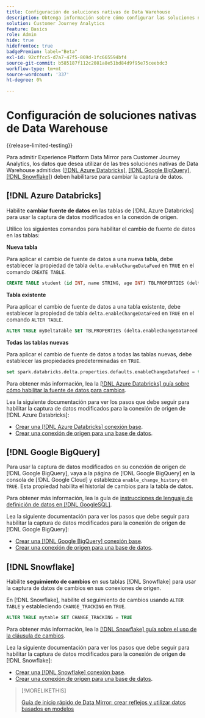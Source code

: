 ```yaml
---
title: Configuración de soluciones nativas de Data Warehouse
description: Obtenga información sobre cómo configurar las soluciones nativas de Data Warehouse para Experience Platform Data Mirror para Customer Journey Analytics
solution: Customer Journey Analytics
feature: Basics
role: Admin
hide: true
hidefromtoc: true
badgePremium: label="Beta"
exl-id: 92cffcc5-d7a7-47f5-869d-1fc665594bf4
source-git-commit: b585187f112c2081a8e51bd84d9f95e75ceebdc3
workflow-type: tm+mt
source-wordcount: '337'
ht-degree: 0%

---
```


# Configuración de soluciones nativas de Data Warehouse

{{release-limited-testing}}

Para admitir Experience Platform Data Mirror para Customer Journey Analytics, los datos que desea utilizar de las tres soluciones nativas de Data Warehouse admitidas ([[!DNL Azure Databricks]](#azure-databricks), [[!DNL Google BigQuery]](#google-bigquery), [[!DNL Snowflake]](#snowflake)) deben habilitarse para cambiar la captura de datos.


## [!DNL Azure Databricks]

Habilite **cambiar fuente de datos** en las tablas de [!DNL Azure Databricks] para usar la captura de datos modificados en la conexión de origen.

Utilice los siguientes comandos para habilitar el cambio de fuente de datos en las tablas:

**Nueva tabla**

Para aplicar el cambio de fuente de datos a una nueva tabla, debe establecer la propiedad de tabla `delta.enableChangeDataFeed` en `TRUE` en el comando `CREATE TABLE`.

```sql
CREATE TABLE student (id INT, name STRING, age INT) TBLPROPERTIES (delta.enableChangeDataFeed = true)
```

**Tabla existente**

Para aplicar el cambio de fuente de datos a una tabla existente, debe establecer la propiedad de tabla `delta.enableChangeDataFeed` en `TRUE` en el comando `ALTER TABLE`.

```sql
ALTER TABLE myDeltaTable SET TBLPROPERTIES (delta.enableChangeDataFeed = true)
```

**Todas las tablas nuevas**

Para aplicar el cambio de fuente de datos a todas las tablas nuevas, debe establecer las propiedades predeterminadas en `TRUE`.

```sql
set spark.databricks.delta.properties.defaults.enableChangeDataFeed = true;
```

Para obtener más información, lea la [[!DNL Azure Databricks] guía sobre cómo habilitar la fuente de datos para cambios](https://docs.databricks.com/aws/en/delta/delta-change-data-feed#enable-change-data-feed).

Lea la siguiente documentación para ver los pasos que debe seguir para habilitar la captura de datos modificados para la conexión de origen de [!DNL Azure Databricks]:

* [Crear una [!DNL Azure Databricks] conexión base](https://experienceleague.adobe.com/en/docs/experience-platform/sources/api-tutorials/create/databases/databricks).
* [Crear una conexión de origen para una base de datos](https://experienceleague.adobe.com/en/docs/experience-platform/sources/api-tutorials/collect/database-nosql#create-a-source-connection).

## [!DNL Google BigQuery]

Para usar la captura de datos modificados en su conexión de origen de [!DNL Google BigQuery], vaya a la página de [!DNL Google BigQuery] en la consola de [!DNL Google Cloud] y establezca `enable_change_history` en `TRUE`. Esta propiedad habilita el historial de cambios para la tabla de datos.

Para obtener más información, lea la guía de [instrucciones de lenguaje de definición de datos en [!DNL GoogleSQL]](https://cloud.google.com/bigquery/docs/reference/standard-sql/data-definition-language#table_option_list).

Lea la siguiente documentación para ver los pasos que debe seguir para habilitar la captura de datos modificados para la conexión de origen de [!DNL Google BigQuery]:

* [Crear una [!DNL Google BigQuery] conexión base](https://experienceleague.adobe.com/en/docs/experience-platform/sources/api-tutorials/create/databases/bigquery).
* [Crear una conexión de origen para una base de datos](https://experienceleague.adobe.com/en/docs/experience-platform/sources/api-tutorials/collect/database-nosql#create-a-source-connection).

## [!DNL Snowflake]

Habilite **seguimiento de cambios** en sus tablas [!DNL Snowflake] para usar la captura de datos de cambios en sus conexiones de origen.

En [!DNL Snowflake], habilite el seguimiento de cambios usando `ALTER TABLE` y estableciendo `CHANGE_TRACKING` en `TRUE`.

```sql
ALTER TABLE mytable SET CHANGE_TRACKING = TRUE
```

Para obtener más información, lea la [[!DNL Snowflake] guía sobre el uso de la cláusula de cambios](https://docs.snowflake.com/en/sql-reference/constructs/changes#usage-notes).

Lea la siguiente documentación para ver los pasos que debe seguir para habilitar la captura de datos modificados para la conexión de origen de [!DNL Snowflake]:

* [Crear una [!DNL Snowflake] conexión base](https://experienceleague.adobe.com/en/docs/experience-platform/sources/api-tutorials/create/databases/snowflake).
* [Crear una conexión de origen para una base de datos](https://experienceleague.adobe.com/en/docs/experience-platform/sources/api-tutorials/collect/database-nosql#create-a-source-connection).


>[!MORELIKETHIS]
>
>[Guía de inicio rápido de Data Mirror: crear reflejos y utilizar datos basados en modelos](model-based.md)
>
